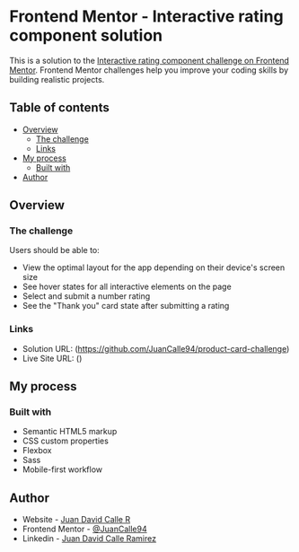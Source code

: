 # Frontend Mentor - Interactive rating component solution

This is a solution to the [Interactive rating component challenge on Frontend Mentor](https://www.frontendmentor.io/challenges/interactive-rating-component-koxpeBUmI). Frontend Mentor challenges help you improve your coding skills by building realistic projects. 

## Table of contents

- [Overview](#overview)
  - [The challenge](#the-challenge)
  - [Links](#links)
- [My process](#my-process)
  - [Built with](#built-with)
- [Author](#author)

## Overview

### The challenge

Users should be able to:

- View the optimal layout for the app depending on their device's screen size
- See hover states for all interactive elements on the page
- Select and submit a number rating
- See the "Thank you" card state after submitting a rating

### Links

- Solution URL: (https://github.com/JuanCalle94/product-card-challenge)
- Live Site URL: ()

## My process

### Built with

- Semantic HTML5 markup
- CSS custom properties
- Flexbox
- Sass
- Mobile-first workflow

## Author

- Website - [Juan David Calle R](https://github.com/JuanCalle94)
- Frontend Mentor - [@JuanCalle94](https://www.frontendmentor.io/profile/JuanCalle94)
- Linkedin - [Juan David Calle Ramirez](https://www.linkedin.com/in/juan-david-calle-ramirez/)
